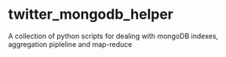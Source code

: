 # twitter_mongodb_helper
A collection of python scripts for dealing with mongoDB indexes, aggregation pipleline and map-reduce

